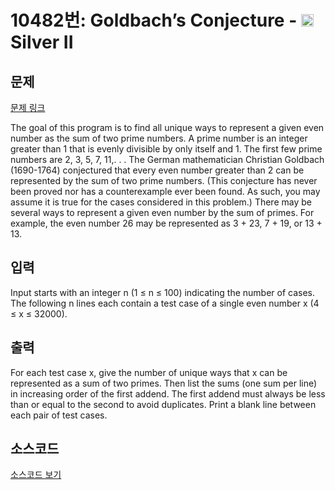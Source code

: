 # 10482번: Goldbach’s Conjecture - <img src="https://static.solved.ac/tier_small/9.svg" style="height:20px" /> Silver II

<!-- performance -->

<!-- 문제 제출 후 깃허브에 푸시를 했을 때 제출한 코드의 성능이 입력될 공간입니다.-->

<!-- end -->

## 문제

[문제 링크](https://boj.kr/10482)


<p>The goal of this program is to find all unique ways to represent a given even number as the sum of two prime numbers. A prime number is an integer greater than 1 that is evenly divisible by only itself and 1. The first few prime numbers are 2, 3, 5, 7, 11,. . . The German mathematician Christian Goldbach (1690-1764) conjectured that every even number greater than 2 can be represented by the sum of two prime numbers. (This conjecture has never been proved nor has a counterexample ever been found. As such, you may assume it is true for the cases considered in this problem.) There may be several ways to represent a given even number by the sum of primes. For example, the even number 26 may be represented as 3 + 23, 7 + 19, or 13 + 13.</p>



## 입력


<p>Input starts with an integer n (1 ≤ n ≤ 100) indicating the number of cases. The following n lines each contain a test case of a single even number x (4 ≤ x ≤ 32000).</p>



## 출력


<p>For each test case x, give the number of unique ways that x can be represented as a sum of two primes. Then list the sums (one sum per line) in increasing order of the first addend. The first addend must always be less than or equal to the second to avoid duplicates. Print a blank line between each pair of test cases.</p>



## 소스코드

[소스코드 보기](Goldbach’s%20Conjecture.cpp)